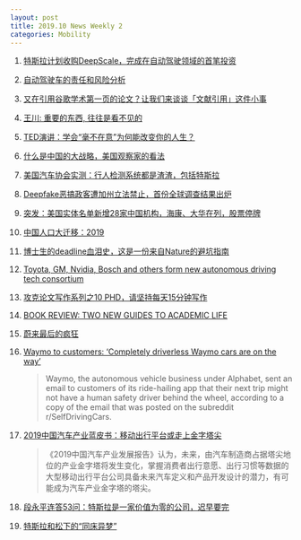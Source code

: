 ```yaml
---
layout: post
title: 2019.10 News Weekly 2
categories: Mobility
---
```


1. [特斯拉计划收购DeepScale，完成在自动驾驶领域的首笔投资](https://36kr.com/p/5252432)

2. [自动驾驶车的责任和风险分析](http://www.yinwang.org/blog-cn/2019/09/30/autopilot-responsibility)

3. [又在引用谷歌学术第一页的论文？让我们来谈谈「文献引用」这件小事](https://www.jiqizhixin.com/articles/2019-10-03-3)

4. [王川: 重要的东西, 往往是看不见的](https://mp.weixin.qq.com/s?__biz=MzA3MzE5MjM2Mw==&mid=2672247299&idx=1&sn=b13a2b07c878b8abecd2d307c5d5df05)

5. [TED演讲：学会“毫不在意”为何能改变你的人生？](https://www.weibo.com/at/weibo?topnav=1&wvr=6&mod=message&need_filter=1)

6. [什么是中国的大战略，美国观察家的看法](https://user.guancha.cn/main/content?id=180679&from=groupmessage)

7. [美国汽车协会实测：行人检测系统都是渣渣，包括特斯拉](https://36kr.com/p/5253124)

8. [Deepfake恶搞政客遭加州立法禁止，首份全球调查结果出炉](https://www.jiqizhixin.com/articles/2019-10-08-8)

9. [突发：美国实体名单新增28家中国机构，海康、大华在列，股票停牌](https://www.jiqizhixin.com/articles/2019-10-08-5)

10. [中国人口大迁移：2019](https://www.weibo.com/ttarticle/p/show?id=2309404410299548565540#_0)

11. [博士生的deadline血泪史，这是一份来自Nature的避坑指南](https://www.jiqizhixin.com/articles/2019-10-09-8)

12. [Toyota, GM, Nvidia, Bosch and others form new autonomous driving tech consortium](https://techcrunch.com/2019/10/09/toyota-gm-nvidia-bosch-and-others-form-new-autonomous-driving-tech-consortium/)

13. [攻克论文写作系列之10 PHD，请坚持每天15分钟写作](https://mp.weixin.qq.com/s/tZE8-1mP1zqM72DTh3gdfA)

14. [BOOK REVIEW: TWO NEW GUIDES TO ACADEMIC LIFE](https://thesiswhisperer.com/2019/10/09/book-reviews-two-new-guides-to-academic-life/)

15. [蔚来最后的疯狂](https://www.huxiu.com/article/321087.html)

16. [Waymo to customers: ‘Completely driverless Waymo cars are on the way’](https://techcrunch.com/2019/10/09/waymo-to-customers-completely-driverless-waymo-cars-are-on-the-way/)

    > Waymo,  the autonomous vehicle business under Alphabet, sent an email to customers of its ride-hailing app that their next trip might not have a human safety driver behind the wheel, according to a copy of the email that was posted on the subreddit r/SelfDrivingCars.

17. [2019中国汽车产业蓝皮书：移动出行平台或走上金字塔尖](https://36kr.com/p/5253971)

    > 《2019中国汽车产业发展报告》认为，未来，由汽车制造商占据塔尖地位的产业金字塔将发生变化，掌握消费者出行意愿、出行习惯等数据的大型移动出行平台公司具备未来汽车定义和产品开发设计的潜力，有可能成为汽车产业金字塔的塔尖。

18. [段永平连答53问：特斯拉是一家价值为零的公司，迟早要完](http://news.163.com/18/1003/09/DT6BHNG6000197V8.html)

19. [特斯拉和松下的“同床异梦”](https://www.huxiu.com/article/321314.html)